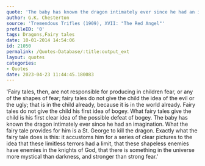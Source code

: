 ```yaml
---
quote: 'The baby has known the dragon intimately ever since he had an imagination. What the fairy tale provides for him is a St. George to kill the dragon.'
author: G.K. Chesterton
source: 'Tremendous Trifles (1909), XVII: "The Red Angel"'
profileID: '0'
tags: Dragons,Fairy tales
date: 10-01-2014 14:54:06
id: 21050
permalink: /Quotes-Database/:title:output_ext
layout: quotes
categories:
- Quotes
date: 2023-04-23 11:44:45.180083
---
```


'Fairy tales, then, are not responsible for producing in children fear, or any of the shapes of fear; fairy tales do not give the child the idea of the evil or the ugly; that is in the child already, because it is in the world already. Fairy tales do not give the child his first idea of bogey. What fairy tales give the child is his first clear idea of the possible defeat of bogey. The baby has known the  dragon intimately ever since he had an imagination. What the fairy tale provides for him is a St. George to kill the dragon. Exactly what the fairy tale does is this: it accustoms him for a series of clear pictures to the idea that these limitless terrors had a limit, that these shapeless enemies have enemies in the knights of  God, that there is something in the universe more mystical than darkness, and stronger than strong fear.'